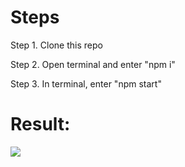 <h1>Steps</h1>

<p> Step 1. Clone this repo</p>
<p>Step 2. Open terminal and enter "npm i"</p>
<p>Step 3. In terminal, enter "npm start"</p>

<h1>Result:</h1>

<a target="_target" href="https://tonyqiu.ca/"><img src="https://cdn.discordapp.com/attachments/715319623637270638/1090418508875186247/Group_27.jpg"/></a>
